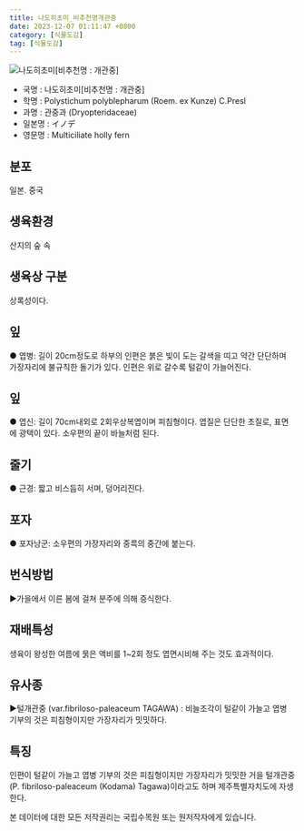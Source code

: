 ```yaml
---
title: 나도히초미_비추천명개관중
date: 2023-12-07 01:11:47 +0800
category: [식물도감]
tag: [식물도감]
---
```




![나도히초미[비추천명 : 개관중]](/fileUpload/plants/basic/Polypodiaceae/Polystichum/3378/1_th2.JPG)
- 국명 : 나도히초미[비추천명 : 개관중]
- 학명 : Polystichum polyblepharum (Roem. ex Kunze) C.Presl
- 과명 : 관중과 (Dryopteridaceae)
- 일본명 : イノデ
- 영문명 : Multiciliate holly fern


## 분포
일본. 중국
## 생육환경
산지의 숲 속
## 생육상 구분
상록성이다. 
## 잎
● 엽병: 길이 20cm정도로 하부의 인편은 붉은 빛이 도는 갈색을 띠고 약간 단단하며 가장자리에 불규칙한 돌기가 있다. 인편은 위로 갈수록 털같이 가늘어진다. 
## 잎
● 엽신: 길이 70cm내외로 2회우상복엽이며 피침형이다. 엽질은 단단한 초질로, 표면에 광택이 있다. 소우편의 끝이 바늘처럼 된다. 
## 줄기
● 근경: 짧고 비스듬히 서며, 덩어리진다. 
## 포자
● 포자낭군: 소우편의 가장자리와 중륵의 중간에 붙는다. 
## 번식방법
▶가을에서 이른 봄에 걸쳐 분주에 의해 증식한다.
## 재배특성
생육이 왕성한 여름에 묽은 액비를 1~2회 정도 엽면시비해 주는 것도 효과적이다.
## 유사종
▶털개관중 (var.fibriloso-paleaceum TAGAWA) : 비늘조각이 털같이 가늘고 엽병 기부의 것은 피침형이지만 가장자리가 밋밋하다.
## 특징
인편이 털같이 가늘고 엽병 기부의 것은 피침형이지만 가장자리가 밋밋한 거을 털개관중(P. fibriloso-paleaceum (Kodama) Tagawa)이라고도 하며 제주특별자치도에 자생한다. 






본 데이터에 대한 모든 저작권리는 국립수목원 또는 원저작자에게 있습니다.
